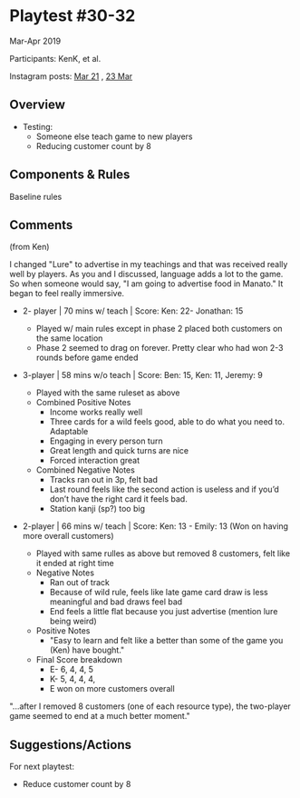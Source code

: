 # Playtest #30-32

Mar-Apr 2019

Participants: KenK, et al.

Instagram posts: [Mar 21](https://www.instagram.com/p/BvS2cvFjYai/)
, [23 Mar](https://www.instagram.com/p/BvXR8wQjDH1/)

## Overview

* Testing:
	* Someone else teach game to new players
	* Reducing customer count by 8

## Components & Rules

Baseline rules

## Comments

(from Ken)

I changed "Lure" to advertise in my teachings and that was received really well by players. As you and I discussed, language adds a lot to the game. So when someone would say, "I am going to advertise food in Manato." It began to feel really immersive.

* 2- player | 70 mins w/ teach | Score: Ken: 22- Jonathan: 15
	* Played w/ main rules except in phase 2 placed both customers on the same location
	* Phase 2 seemed to drag on forever. Pretty clear who had won 2-3 rounds before game ended

* 3-player | 58 mins w/o teach | Score: Ben: 15, Ken: 11, Jeremy: 9
	* Played with the same ruleset as above
	* Combined Positive Notes
		* Income works really well
		* Three cards for a wild feels good, able to do what you need to. Adaptable
		* Engaging in every person turn
		* Great length and quick turns are nice
		* Forced interaction great
	* Combined Negative Notes
		* Tracks ran out in 3p, felt bad
		* Last round feels like the second action is useless and if you’d don’t have the right card it feels bad. 
		* Station kanji (sp?) too big

* 2-player | 66 mins w/ teach | Score: Ken: 13 - Emily: 13 (Won on having more overall customers)
	* Played with same rulles as above but removed 8 customers, felt like it ended at right time
	* Negative Notes
		* Ran out of track
		* Because of wild rule, feels like late game card draw is less meaningful and bad draws feel bad
		* End feels a little flat because you just advertise (mention lure being weird)
	* Positive Notes
		* "Easy to learn and felt like a better than some of the game you (Ken) have bought."
	* Final Score breakdown
		* E- 6, 4, 4, 5
		* K- 5, 4, 4, 4,
		* E won on more customers overall
   
"...after I removed 8 customers (one of each resource type), the two-player game seemed to end at a much better moment."

## Suggestions/Actions

For next playtest:

* Reduce customer count by 8
